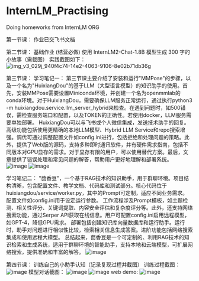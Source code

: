 # InternLM_Practising
Doing homeworks from InternLM ORG

第一节课：
作业已交飞书文档

第二节课：
基础作业 (结营必做)
使用 InternLM2-Chat-1.8B 模型生成 300 字的小故事（需截图）
实践截图如下：
![img_v3_029j_940f4c74-14e2-4063-9106-8e02b71db36g](https://github.com/Modas-Li/InternLM_Practising/assets/40042370/5b9ab11f-0235-45a6-94ce-f8795421e176)

第三节课：
学习笔记一：
第三节课主要介绍了安装和运行"MMPose"的步骤，以及一个名为"HuixiangDou"的基于LLM（大型语言模型）的知识助手的使用。首先，安装MMPose需要设置Miniconda环境，并创建一个名为openmmlab的conda环境。对于HuixiangDou，需要确保LLM服务正常运行，通过执行python3 -m huixiangdou.service.llm_server_hybrid来检查。在遇到问题时，如500错误，需检查服务端口和配置，以及TOKEN的正确性。若使用docker，LLM服务需要单独部署。
HuixiangDou可以与飞书或个人微信集成，发送技术助手的回复。高级功能包括使用更精确的本地LLM模型、Hybrid LLM Service和repo搜索增强。调优可通过调整配置文件如config.ini进行，包括拒绝和处理问题的策略。此外，提供了Web版的源码，支持多种即时通讯软件，并有硬件需求指南，包括不同版本对GPU显存的需求。对于显存有限的用户，可以使用替代方案。最后，文章提供了错误处理和常见问题的解答，帮助用户更好地理解和部署系统。
![image](https://github.com/Modas-Li/InternLM_Practising/assets/40042370/b7a3c576-01ab-431d-a2bd-79a9b55e6246)
![image](https://github.com/Modas-Li/InternLM_Practising/assets/40042370/3d206cf8-699a-40a3-b1ca-4db5575f91be)

学习笔记二：
"茴香豆"，一个基于RAG技术的知识助手，用于群聊环境。项目结构清晰，包含配置文件、教学文档、代码库和测试部分。核心代码位于huixiangdou/service/worker.py，其中的Prompt可定制，适应不同业务需求。配置文件如config.ini用于设定运行参数。
工作流程涉及Prompt模板，如主题检测、相关性评分、关键词提取、内容安全评估和复杂度评分等。此外，还支持网络搜索功能，通过Serper API获取在线信息。用户可配置config.ini启用远程模型，如GPT-4，降低GPU需求。
部署包括创建知识库向量数据库和运行助手。运行时，助手对问题进行相似性比较，检索相关信息生成答案。进阶功能包括网络搜索集成和使用远程大模型。
总结起来，茴香豆是一个可定制的、利用RAG技术的知识检索和生成系统，适用于群聊环境的智能助手，支持本地和云端模型，可扩展网络搜索，提供准确和丰富的解答。
![image](https://github.com/Modas-Li/InternLM_Practising/assets/40042370/de7e6c29-a7b8-46a0-97de-256520e8532b)

第四节课：
训练自己的小助手认知（记录复现过程并截图）
训练过程截图：
![image](https://github.com/Modas-Li/InternLM_Practising/assets/40042370/ded85b13-23d6-4f28-bb1f-f5a22128e0e9)
模型对话截图：
![image](https://github.com/Modas-Li/InternLM_Practising/assets/40042370/dd9a9dc1-1a56-4409-be47-083bc0e33640)
![image](https://github.com/Modas-Li/InternLM_Practising/assets/40042370/5c003160-7a74-4b4a-a2c5-5383a8f28424)
web demo:
![image](https://github.com/Modas-Li/InternLM_Practising/assets/40042370/f17bc94e-bfc8-441f-a3d2-c5ea6a1cd64b)
